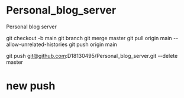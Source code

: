 # Personal_blog_server
Personal blog server

git checkout -b main
git branch
git merge master
git pull origin main -- allow-unrelated-histories
git push origin main

git push git@github.com:D18130495/Personal_blog_server.git --delete master

# new push